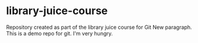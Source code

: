 # library-juice-course
Repository created as part of the library juice course for Git
New paragraph.
This is a demo repo for git.
I'm very hungry.
